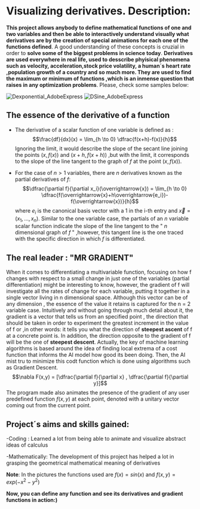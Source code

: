 # Visualizing derivatives. Description:
**This project allows anybody to define mathematical functions of one and two variables and then be able to interactively understand visually what derivatives are by the creation of special animations for each one of the functions defined**. A good understanding of these concepts is cruzial in order to **solve some of the biggest problems in science today**. **Derivatives are used everywhere in real life, used to desscribe phyisical phenomena such as velocity, acceleration,stock price volatility, a human´s heart rate ,population growth of a country and so much more. They are used to find the maximum or minimum of functions ,which is an inmense question that raises in any  optimization problems**.
Please, check some samples below:

![Dexponential_AdobeExpress](https://user-images.githubusercontent.com/97905110/212180205-8e778ab5-945c-4917-b033-43faef287e51.gif)      ![DSine_AdobeExpress](https://user-images.githubusercontent.com/97905110/212180435-c4f8686f-f0b2-4f19-bb46-a7a466a8a5dc.gif)

## The essence of the derivative of a function
* The derivative of a scalar function of one variable is defined as :
$$\frac{df}{dx}(x) = \lim_{h \to 0} \dfrac{f(x+h)-f(x)}{h}$$
Ignoring the limit, it would describe the slope of the secant line joining the points $(x,f(x))$ and $(x+h,f(x+h))$ ,but with the limit, it corresponds to the slope of the line tangent to the graph of $f$ at the point $(x,f(x))$.

* For the case of $n>1$ variables, there are $n$ derivatives known as the partial derivatives of $f$:
$$\dfrac{\partial f}{\partial x_i}(\overrightarrow{x}) = \lim_{h \to 0} \dfrac{f(\overrightarrow{x}+h\overrightarrow{e_i})-f(\overrightarrow{x})}{h}$$ where $e_i$ is the canonical basis vector with a $1$ in the i-th entry and $\overrightarrow{x} = (x_1, ... ,x_n)$.
Similar to the one variable case, the partials of an $n$ variable scalar function indicate the slope of the line tangent to the " $n$ dimensional graph of $f$ " ,however, this tangent line is the one traced with the specific direction in which $f$ is differentiated.

## The real leader : "MR GRADIENT"
When it comes to differentiating a multivariable function, focusing on how f changes with respect to a small change in just one of the variables (partial differentiation) might be interesting to know, however, the gradient of f will investigate all the rates of change for each variable, putting it together in a single vector living in n dimensional space. Although this vector can be of any dimension , the essence of the value it retains is captured for the n = 2 variable case. Intuitively and without going through much detail about it, the gradient is a vector that tells us from an specified point , the direction that should be taken in order to experiment the greatest increment in the value of f or ,in other words: it tells you what the direction of **steepest ascent** of f at a concrete point is. In addition, the direction opposite to the gradient of f will be the one of **steepest descent**. 
Actually, the key of machine learning algorithms is based around the idea of finding local extrema of a cost function that informs the AI model how good its been doing. Then, the AI mist tru to minimize this codt function which is done using algorithms such as Gradient Descent.
$$\nabla F(x,y) = [\dfrac{\partial f}{\partial x} , \dfrac{\partial f}{\partial y}]$$
The program made also animates the presence of the gradient of any user predefined function $f(x,y)$ at each point, denoted with a unitary vector coming out from the current point.
## Project´s aims and skills gained:
-Coding : Learned a lot from being able to animate and visualize abstract ideas of calculus
  
-Mathematically: The development of this project has helped a lot in grasping the geometrical mathematical meaning of derivatives

  
  
**Note**: In the pictures the functions used are $f(x) = sin(x)$ and $f(x,y) = exp(-x^2-y^2)$

**Now, you can define any function and see its derivatives and gradient functions in action:)**
